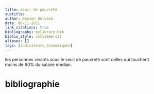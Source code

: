 ```yaml
---
title: seuil de pauvreté
subtitle:
author: Damien Belvèze
date: 06-11-2021
link_citations: true
bibliography: mylibrary.bib
biblio_style: csl\ieee.csl
aliases: []
tags: [indicateurs_économiques]
---
```


les personnes vivants sous le seuil de pauvreté sont celles qui touchent moins de 60% du salaire médian. 





# bibliographie

